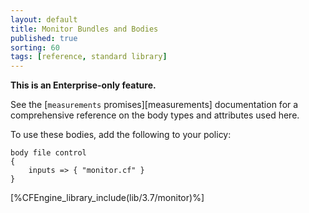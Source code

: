 ```yaml
---
layout: default
title: Monitor Bundles and Bodies
published: true
sorting: 60
tags: [reference, standard library]
---
```

**This is an Enterprise-only feature.**

See the [`measurements` promises][measurements] documentation for a
comprehensive reference on the body types and attributes used here.

To use these bodies, add the following to your policy:

```cf3
body file control
{
	inputs => { "monitor.cf" }
}
```



[%CFEngine_library_include(lib/3.7/monitor)%]

